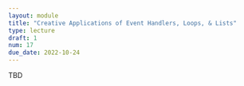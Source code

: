 ```yaml
---
layout: module
title: "Creative Applications of Event Handlers, Loops, & Lists"
type: lecture
draft: 1
num: 17
due_date: 2022-10-24
---
```


TBD